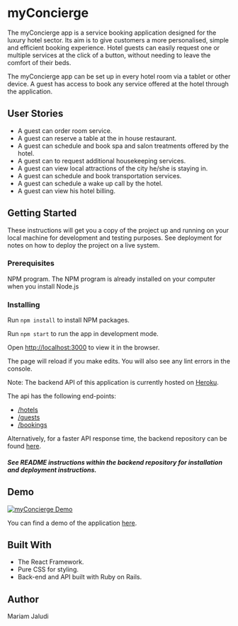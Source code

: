 
# myConcierge
The myConcierge app is a service booking application designed for the luxury hotel sector.  Its aim is to give customers a more personalised, simple and efficient booking experience. Hotel guests can easily request one or multiple services at the click of a button, without needing to leave the comfort of their beds.

The myConcierge app can be set up in every hotel room via a tablet or other device. A guest has access to book any service offered at the hotel through the application.

## User Stories

* A guest can order room service. 
* A guest can reserve a table at the in house restaurant.
* A guest can schedule and book spa and salon treatments offered by the hotel. 
* A guest can to request additional housekeeping services.
* A guest can view local attractions of the city he/she is staying in. 
* A guest can schedule and book transportation services.
* A guest can schedule a wake up call by the hotel.
* A guest can view his hotel billing.


## Getting Started
These instructions will get you a copy of the project up and running on your local machine for development and testing purposes. See deployment for notes on how to deploy the project on a live system.

### Prerequisites
NPM program. The NPM program is already installed on your computer when you install Node.js

### Installing

Run `npm install` to install NPM packages.<br>

Run `npm start` to run the app in development mode. <br>

Open [http://localhost:3000](http://localhost:3000) to view it in the browser.

The page will reload if you make edits. You will also see any lint errors in the console.

Note: The backend API of this application is currently hosted on [Heroku](https://myconcierge-app-api.herokuapp.com/).

The api has the following end-points: <br>
* [/hotels](https://myconcierge-app-api.herokuapp.com/hotels) <br>
* [/guests](https://myconcierge-app-api.herokuapp.com/guests) <br>
* [/bookings](https://myconcierge-app-api.herokuapp.com/guests) <br>

Alternatively, for a faster API response time, the backend repository can be found [here](https://github.com/Mariamjaludi/myConcierge-backend).

##### *See README instructions within the backend repository for installation and deployment instructions.*

## Demo

[![myConcierge Demo](http://img.youtube.com/vi/E6CHLd-bafc/0.jpg)](http://www.youtube.com/watch?v=E6CHLd-bafc "myConcierge Demo")

You can find a demo of the application [here](https://youtu.be/E6CHLd-bafc).

## Built With

* The React Framework.
* Pure CSS for styling.
* Back-end and API built with Ruby on Rails.

## Author

Mariam Jaludi
